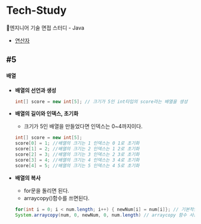 # Tech-Study
📂엔지니어 기술 면접 스터디 - Java
- [연산자](#5)

 ## #5
#### 배열

- **배열의 선언과 생성**
  ```Java
  int[] score = new int[5]; // 크기가 5인 int타입의 score라는 배열을 생성
  ```
  
- **배열의 길이와 인덱스, 초기화** 
  - 크기가 5인 배열을 만들었다면 인덱스는 0~4까지이다.
   ```Java
   int[] score = new int[5];
   score[0] = 1; //배열의 크기는 1 인덱스는 0 1로 초기화
   score[1] = 2; //배열의 크기는 2 인덱스는 1 2로 초기화
   score[2] = 3; //배열의 크기는 3 인덱스는 2 3로 초기화
   score[3] = 4; //배열의 크기는 4 인덱스는 3 4로 초기화
   score[4] = 5; //배열의 크기는 5 인덱스는 4 5로 초기화
   ```

- **배열의 복사**
  - for문을 돌리면 된다.
  - arraycopy()함수를 쓰면된다.
  ```Java
  for(int i = 0; i < num.length; i++) { newNum[i] = num[i]}; // 기본적인 for문으로 배열 복사
  System.arraycopy(num, 0, newNum, 0, num.length) // arraycopy 함수 사용
  ```
